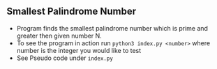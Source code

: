 ## Smallest Palindrome Number

* Program finds the smallest palindrome number which is prime  and greater then given number N.
* To see  the program in action run `python3 index.py <number>` where number is the integer you would like to test
* See Pseudo code under `index.py`